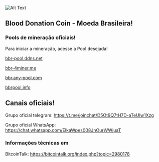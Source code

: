 
![Alt Text](https://github.com/blooddonationcoin)

## Blood Donation Coin - Moeda Brasileira!

### Pools de mineração oficiais!

Para iniciar a mineração, acesse a Pool desejada!


[bbr-pool.ddns.net](http://bbr-pool.ddns.net/#getting_started)

[bbr-4miner.me](http://bbr.4miner.me/#getting_started)

[bbr.any-pool.com](https://bbr.any-pool.com/#getting_started)

[bbrpool.info](http://bbrpool.info/#getting_started)

## Canais oficiais!

Grupo oficial telegram: https://t.me/joinchat/D5Ot9Q7tH7D-aTeUIw1Xzg

Grupo oficial WhatsApp: https://chat.whatsapp.com/EIkaWpes008JnOurWWjuaT

### Informações técnicas em 

BitcoinTalk: https://bitcointalk.org/index.php?topic=2980178

